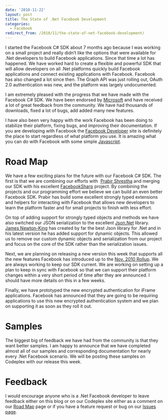 ```yaml
---
date: '2010-11-22'
layout: post
title: The State of .Net Facebook Development
categories:
  - Facebook
redirect_from: /2010/11/the-state-of-net-facebook-development/
---
```


I started the Facebook C# SDK about 7 months ago because I was working on a small project and really didn’t like the options that were available for .Net developers to build Facebook applications. Since that time a lot has happened. We have worked hard to create a flexible and powerful SDK that will allow developers on all .Net platforms quickly build Facebook applications and connect existing applications with Facebook. Facebook has also changed a lot since then. The Graph API was just rolling out, OAuth 2.0 authentication was new, and the platform was largely undocumented.

I am extremely pleased with the progress that we have made with the Facebook C# SDK. We have been endorsed by [Microsoft](http://www.microsoft.com) and have received a lot of great feedback from the community. We have had thousands of downloads, fixed a lot of bugs, add added many new features.

I have also been very happy with the work Facebook has been doing to stabilize their platform, fixing bugs, and improving their documentation. If you are developing with Facebook the [Facebook Developer](http://developers.facebook.com/) site is definitely the place to start regardless of what platform you use. It is amazing what you can do with Facebook with some simple [Javascript](http://developers.facebook.com/docs/reference/javascript/).

# Road Map
We have a few exciting plans for the future with our Facebook C# SDK. The first is that we are combining our efforts with  [Prabir Shrestha](http://prabir.me) and merging our SDK with his excellent [FacebookSharp](https://github.com/prabirshrestha/FacebookSharp) project. By combining the projects and our programming effort we believe we can build an even better Facebook SDK. Prabir has build some excellent strongly typed extensions and helpers for interacting with Facebook that allows new developers to learn the platform faster and for small projects to finish with less effort.

On top of adding support for strongly typed objects and methods we have also switched our JSON serialization to the excellent [Json.Net](http://json.codeplex.com/) library. [James Newton-King](http://james.newtonking.com/) has created by far the best Json library for .Net and in his latest version he has added support for dynamic objects. This allowed us to remove our custom dynamic objects and serialization from our project and focus on the core of the SDK rather than the serialization issues.

Next, we are planning on releasing a new version this week that supports all the new features Facebook has introduced up to the [Nov. 2010 Rollup](http://developers.facebook.com/roadmap#migrations). We are always working to keep our SDK current. We are working on setting up a plan to keep in sync with Facebook so that we can support their platform changes within a very short period of time after they are announced. I should have more details on this in a few weeks.

Finally, we have prototyped the new encrypted authentication for iFrame applications. Facebook has announced that they are going to be requiring applications to use this new encrypted authentication system and we plan on supporting it as soon as they roll it out.

# Samples
The biggest big of feedback we have had from the community is that they want better samples. I am happy to announce that we have completed almost all of our samples and corresponding documentation for nearly every .Net Facebook scenario. We will be posting these samples on Codeplex with our release this week.

# Feedback
I would encourage anyone who is a .Net Facebook developer to leave feedback either on this blog or on our Codeplex site either as a comment on our [Road Map](http://csharpsdk.org) page or if you have a feature request or bug on our [Issues page](https://github.com/facebook-csharp-sdk/facebook-winclient-sdk/issues).

